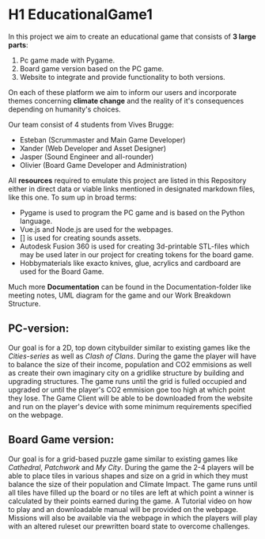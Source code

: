 # H1 EducationalGame1
In this project we aim to create an educational game that consists of **3 large parts**:
 
1. Pc game made with Pygame.
2. Board game version based on the PC game.
3. Website to integrate and provide functionality to both versions.

On each of these platform we aim to inform our users and incorporate themes concerning **climate change** and the reality of it's consequences depending on humanity's choices.

Our team consist of 4 students from Vives Brugge:
- Esteban (Scrummaster and Main Game Developer)
- Xander (Web Developer and Asset Designer)
- Jasper (Sound Engineer and all-rounder)
- Olivier (Board Game Developer and Administration)

All **resources** required to emulate this project are listed in this Repository either in direct data or viable links mentioned in designated markdown files, like this one.
To sum up in broad terms:
- Pygame is used to program the PC game and is based on the Python language.
- Vue.js and Node.js are used for the webpages.
- [] is used for creating sounds assets.
- Autodesk Fusion 360 is used for creating 3d-printable STL-files which may be used later in our project for creating tokens for the board game.
- Hobbymaterials like exacto knives, glue, acrylics and cardboard are used for the Board Game.

Much more **Documentation** can be found in the Documentation-folder like meeting notes, UML diagram for the game and our Work Breakdown Structure.

## PC-version:
Our goal is for a 2D, top down citybuilder similar to existing games like the _Cities-series_ as well as _Clash of Clans_. 
During the game the player will have to balance the size of their income, population and CO2 emmisions as well as create their own imaginary city on a gridlike structure by building and upgrading structures.
The game runs until the grid is fulled occupied and upgraded or until the player's CO2 emmision goe too high at which point they lose.
The Game Client will be able to be downloaded from the website and run on the player's device with some minimum requirements specified on the webpage.

## Board Game version:
Our goal is for a grid-based puzzle game similar to existing games like _Cathedral_, _Patchwork_ and _My City_.
During the game the 2-4 players will be able to place tiles in various shapes and size on a grid in which they must balance the size of their population and Climate Impact.
The game runs until all tiles have filled up the board or no tiles are left at which point a winner is calculated by their points earned during the game. 
A Tutorial video on how to play and an downloadable manual will be provided on the webpage. Missions will also be available via the webpage in which the players will play with an altered ruleset our prewritten board state to overcome challenges.



